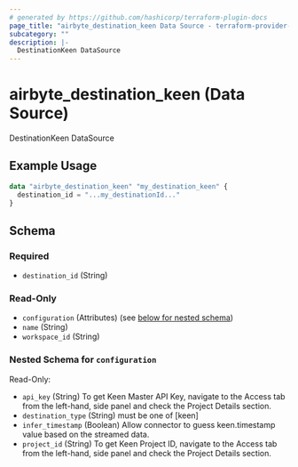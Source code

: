 ```yaml
---
# generated by https://github.com/hashicorp/terraform-plugin-docs
page_title: "airbyte_destination_keen Data Source - terraform-provider-airbyte"
subcategory: ""
description: |-
  DestinationKeen DataSource
---
```


# airbyte_destination_keen (Data Source)

DestinationKeen DataSource

## Example Usage

```terraform
data "airbyte_destination_keen" "my_destination_keen" {
  destination_id = "...my_destinationId..."
}
```

<!-- schema generated by tfplugindocs -->
## Schema

### Required

- `destination_id` (String)

### Read-Only

- `configuration` (Attributes) (see [below for nested schema](#nestedatt--configuration))
- `name` (String)
- `workspace_id` (String)

<a id="nestedatt--configuration"></a>
### Nested Schema for `configuration`

Read-Only:

- `api_key` (String) To get Keen Master API Key, navigate to the Access tab from the left-hand, side panel and check the Project Details section.
- `destination_type` (String) must be one of [keen]
- `infer_timestamp` (Boolean) Allow connector to guess keen.timestamp value based on the streamed data.
- `project_id` (String) To get Keen Project ID, navigate to the Access tab from the left-hand, side panel and check the Project Details section.


